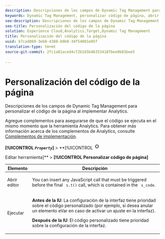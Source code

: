 ```yaml
---
description: Descripciones de los campos de Dynamic Tag Management para personalizar el código de la página al implementar Analytics.
keywords: Dynamic Tag Management, personalizar código de página, abrir editor, ejecutar
seo-description: Descripciones de los campos de Dynamic Tag Management para personalizar el código de la página al implementar Analytics.
seo-title: Personalización del código de la página
solution: Experience Cloud,Analytics,Target,Dynamic Tag Management
title: Personalización del código de la página
uuid: b7cad069-3eb8-4388-b0b0-34f54001e05f
translation-type: tm+mt
source-git-commit: 2fc1a01aced4cf2b165b46353418fbee9b83bee5

---
```



# Personalización del código de la página

Descripciones de los campos de Dynamic Tag Management para personalizar el código de la página al implementar Analytics.

Agregue complementos para asegurarse de que el código se ejecuta en el mismo momento que la herramienta Analytics. Para obtener más información acerca de los complementos de Analytics, consulte [Complementos de implementación](/help/implement/js-implementation/plugins/impl-plugins.md).

**[!UICONTROL *`Property`*]** &gt; **[!UICONTROL   ![](assets/settings_gear.png)

Editar herramienta]** &gt; **[!UICONTROL Personalizar código de página]**

<table id="table_A4676A5FEE814DF9A05DA0E56F8B4C6D"> 
 <thead> 
  <tr> 
   <th colname="col1" class="entry"> Elemento </th> 
   <th colname="col2" class="entry"> Descripción </th> 
  </tr> 
 </thead>
 <tbody> 
  <tr> 
   <td colname="col1"> <p>Abrir editor </p> </td> 
   <td colname="col2"> <p>You can insert any JavaScript call that must be triggered before the final <code> s.t()</code> call, which is contained in the <code> s_code</code>. </p> </td> 
  </tr> 
  <tr> 
   <td colname="col1"> <p>Ejecutar </p> </td> 
   <td colname="col2"> <p> <b>Antes de la IU</b>: La configuración de la interfaz tiene prioridad sobre el código personalizado (por ejemplo, si desea anular un elemento eVar en caso de activar un ajuste en la interfaz). </p> <p> <b>Después de la IU</b>: El código personalizado tiene prioridad sobre la configuración de la interfaz. </p> </td> 
  </tr> 
 </tbody> 
</table>

